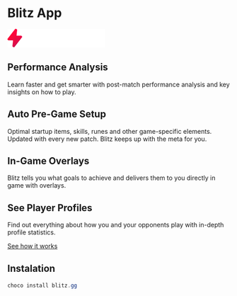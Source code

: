 ﻿# Blitz App

![Logo](../../assets/Blitz.ggBanner.png)

## Performance Analysis

Learn faster and get smarter with post-match performance analysis and key insights on how to play.

## Auto Pre-Game Setup

Optimal startup items, skills, runes and other game-specific elements. Updated with every new patch. Blitz keeps up with the meta for you.

## In-Game Overlays

Blitz tells you what goals to achieve and delivers them to you directly in game with overlays.

## See Player Profiles

Find out everything about how you and your opponents play with in-depth profile statistics.

[See how it works](https://www.youtube.com/watch?v=lMFQLbPkW8Y)

## Instalation

```powershell
choco install blitz.gg
```
